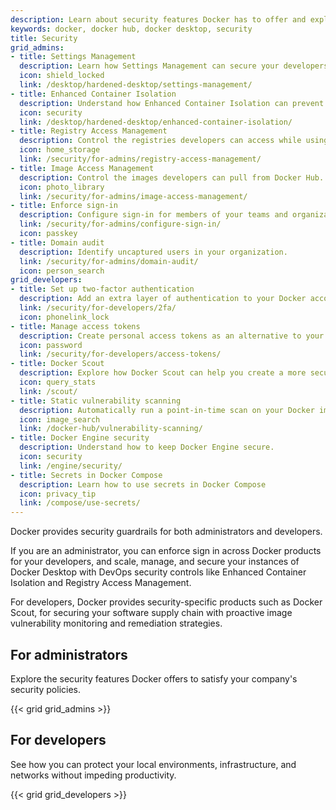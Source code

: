 ```yaml
---
description: Learn about security features Docker has to offer and explore best practices
keywords: docker, docker hub, docker desktop, security
title: Security
grid_admins:
- title: Settings Management
  description: Learn how Settings Management can secure your developers' workflows.
  icon: shield_locked
  link: /desktop/hardened-desktop/settings-management/
- title: Enhanced Container Isolation
  description: Understand how Enhanced Container Isolation can prevent container attacks.
  icon: security
  link: /desktop/hardened-desktop/enhanced-container-isolation/
- title: Registry Access Management
  description: Control the registries developers can access while using Docker Desktop.
  icon: home_storage
  link: /security/for-admins/registry-access-management/
- title: Image Access Management
  description: Control the images developers can pull from Docker Hub.
  icon: photo_library
  link: /security/for-admins/image-access-management/
- title: Enforce sign-in
  description: Configure sign-in for members of your teams and organizations.
  link: /security/for-admins/configure-sign-in/
  icon: passkey
- title: Domain audit
  description: Identify uncaptured users in your organization.
  link: /security/for-admins/domain-audit/
  icon: person_search
grid_developers: 
- title: Set up two-factor authentication
  description: Add an extra layer of authentication to your Docker account.
  link: /security/for-developers/2fa/
  icon: phonelink_lock
- title: Manage access tokens
  description: Create personal access tokens as an alternative to your password.
  icon: password
  link: /security/for-developers/access-tokens/
- title: Docker Scout
  description: Explore how Docker Scout can help you create a more secure software supply chain.
  icon: query_stats
  link: /scout/
- title: Static vulnerability scanning
  description: Automatically run a point-in-time scan on your Docker images for vulnerabilities.
  icon: image_search
  link: /docker-hub/vulnerability-scanning/
- title: Docker Engine security
  description: Understand how to keep Docker Engine secure.
  icon: security
  link: /engine/security/
- title: Secrets in Docker Compose
  description: Learn how to use secrets in Docker Compose
  icon: privacy_tip
  link: /compose/use-secrets/
---
```


Docker provides security guardrails for both administrators and developers. 

If you are an administrator, you can enforce sign in across Docker products for your developers, and 
scale, manage, and secure your instances of Docker Desktop with DevOps security controls like Enhanced Container Isolation and Registry Access Management. 

For developers, Docker provides security-specific products such as Docker Scout, for securing your software supply chain with proactive image vulnerability monitoring and remediation strategies. 

## For administrators

Explore the security features Docker offers to satisfy your company's security policies.

{{< grid grid_admins >}} 

## For developers

See how you can protect your local environments, infrastructure, and networks without impeding productivity.

{{< grid grid_developers >}}  